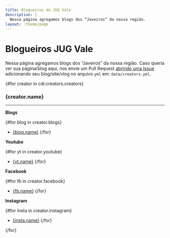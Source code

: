 ```yaml
---
title: Blogueiros do JUG Vale
description: |
  Nessa página agregamos blogs dos “Javeiros” da nossa região.
layout: :theme/page
---
```


# Blogueiros JUG Vale

Nessa página agregamos blogs dos “Javeiros” da nossa região. Caso queria ver sua página/blog aqui, nos envie um Pull Request [abrindo uma Issue](https://github.com/Jug-Vale/Jug-Vale.github.io/issues) adicionando seu blog/site/vlog no arquivo `yml` em: `data/creators.yml`.

{#for creator in cdi:creators.creators}

### {creator.name}
---
__Blogs__

{#for blog in creator.blogs}
- [{blog.name}]({blog.url})
{/for}

__Youtube__

{#for yt in creator.youtube}
- [{yt.name}]({yt.url})
{/for}

__Facebook__

{#for fb in creator.facebook}
- [{fb.name}]({fb.url})
{/for}

__Instagram__

{#for insta in creator.instagram}
- [{insta.name}]({insta.url})
{/for}

{/for}